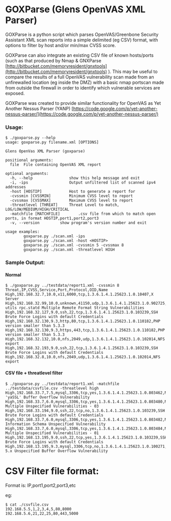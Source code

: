 # GOXParse (Glens OpenVAS XML Parser) #

GOXParse is a python script which parses OpenVAS/Greenbone Security Assistant XML scan reports into a simple delimited (eg CSV) format, with options to filter by host and/or min/max CVSS score.

GOXParse can also integrate an existing CSV file of known hosts/ports (such as that produced by Nmap & GNXParse [http://bitbucket.com/memoryresident/gnxtools](http://bitbucket.com/memoryresident/gnxtools) ). This may be useful to compare the results of a full OpenVAS vulnerability scan made from an unfirewalled location (eg inside the DMZ) with a basic nmap portscan made from outside the firewall in order to identify which vulnerable services are exposed.

GOXParse was created to provide similar functionality for OpenVAS as Yet Another Nessus Parser (YANP) [https://code.google.com/p/yet-another-nessus-parser/](https://code.google.com/p/yet-another-nessus-parser/)

### Usage: ###
```
$ ./goxparse.py --help
usage: goxparse.py filename.xml [OPTIONS]

Glens OpenVas XML Parser (goxparse)

positional arguments:
  file  File containing OpenVAS XML report

optional arguments:
  -h, --help				show this help message and exit
  -i, -ips  				Output unfiltered list of scanned ipv4 addresses
  -host [HOSTIP]			Host to generate a report for
  -cvssmin [CVSSMIN]		Minimum CVSS level to report
  -cvssmax [CVSSMAX]		Maximum CVSS level to report
  -threatlevel [THREAT] 	Threat Level to match, LOG/LOW/MEDIUM/HIGH/CRITICAL
  -matchfile [MATCHFILE]		.csv file from which to match open ports, in format HOSTIP,port1,port2,port3
  -v, --version 		show program's version number and exit

usage examples:
        goxparse.py ./scan.xml -ips
        goxparse.py ./scan.xml -host <HOSTIP>
        goxparse.py ./scan.xml -cvssmin 5 -cvssmax 8
        goxparse.py ./scan.xml -threatlevel HIGH
```


### Sample Output: ###
#### Normal ####
```
$ ./goxparse.py ../testdata/report1.xml -cvssmin 8
Threat,IP,CVSS,Service,Port,Protocol,OID,Name
High,192.168.32.7,10.0,x11,6000,tcp,1.3.6.1.4.1.25623.1.0.10407,X Server
High,192.168.32.99,10.0,unknown,41150,udp,1.3.6.1.4.1.25623.1.0.902725,Nfs-utils rpc.statd Multiple Remote Format String Vulnerabilities
High,192.168.32.127,9.0,ssh,22,tcp,1.3.6.1.4.1.25623.1.0.103239,SSH Brute Force Logins with default Credentials
High,192.168.32.130,9.3,http,80,tcp,1.3.6.1.4.1.25623.1.0.110182,PHP version smaller than 5.3.3
High,192.168.32.130,9.3,https,443,tcp,1.3.6.1.4.1.25623.1.0.110182,PHP version smaller than 5.3.3
High,192.168.32.132,10.0,nfs,2049,udp,1.3.6.1.4.1.25623.1.0.102014,NFS export
High,192.168.32.193,9.0,ssh,22,tcp,1.3.6.1.4.1.25623.1.0.103239,SSH Brute Force Logins with default Credentials
High,192.168.32.8,10.0,nfs,2049,udp,1.3.6.1.4.1.25623.1.0.102014,NFS export
```
#### CSV file + threatlevel filter ####
```
$ ./goxparse.py ../testdata/report1.xml -matchfile ../testdata/csvfile.csv -threatlevel high
High,192.168.33.7,7.5,mysql,3306,tcp,yes,1.3.6.1.4.1.25623.1.0.803462,MySQL 'yaSSL' Buffer Overflow Vulnerability
High,192.168.33.7,6.0,mysql,3306,tcp,yes,1.3.6.1.4.1.25623.1.0.803480,MySQL Multiple Unspecified Vulnerabilities - 03
High,192.168.33.194,9.0,ssh,22,tcp,no,1.3.6.1.4.1.25623.1.0.103239,SSH Brute Force Logins with default Credentials
High,192.168.33.7,6.0,mysql,3306,tcp,yes,1.3.6.1.4.1.25623.1.0.803482,MySQL Information Schema Unspecified Vulnerability
High,192.168.33.7,6.0,mysql,3306,tcp,yes,1.3.6.1.4.1.25623.1.0.803484,MySQL Multiple Unspecified Vulnerabilities - 01
High,192.168.13.195,9.0,ssh,22,tcp,yes,1.3.6.1.4.1.25623.1.0.103239,SSH Brute Force Logins with default Credentials
High,192.168.13.195,9.3,mysql,3306,tcp,no,1.3.6.1.4.1.25623.1.0.100271,MySQL 5.x Unspecified Buffer Overflow Vulnerability
```

# CSV Filter file format: #

Format is: IP,port1,port2,port3,etc

eg:
```
$ cat ./csvfile.csv
192.168.5.5,1,2,3,4,5,80,8000
192.168.5.6,21,22,25,80,443,5000
```
